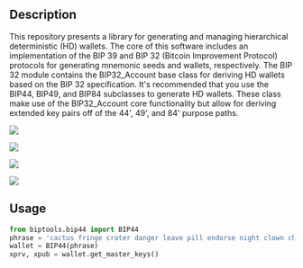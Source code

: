 ## Description
This repository presents a library for generating and managing hierarchical deterministic (HD) wallets. The core of this software includes an implementation of the BIP 39 and BIP 32 (Bitcoin Improvement Protocol) protocols for generating mnemonic seeds and wallets, respectively. The BIP 32 module contains the BIP32\_Account base class for deriving HD wallets based on the BIP 32 specification. It's recommended that you use the BIP44, BIP49, and BIP84 subclasses to generate HD wallets. These class make use of the BIP32\_Account core functionality but allow for deriving extended key pairs off of the 44', 49', and 84' purpose paths.

![](https://github.com/gavinbarrett/BIP39_Suite/workflows/Build/badge.svg)


![](https://github.com/gavinbarrett/BIP39_Suite/workflows/BIP39%20Seed%20Generation/badge.svg)


![](https://github.com/gavinbarrett/BIP39_Suite/workflows/Elliptic%20Curve%20Arithmetic/badge.svg)


![](https://github.com/gavinbarrett/BIP39_Suite/workflows/BIP32%20Path%20Derivation/badge.svg)

## Usage

```python
from biptools.bip44 import BIP44
phrase = 'cactus fringe crater danger leave pill endorse night clown change apology issue'
wallet = BIP44(phrase)
xprv, xpub = wallet.get_master_keys()
```
